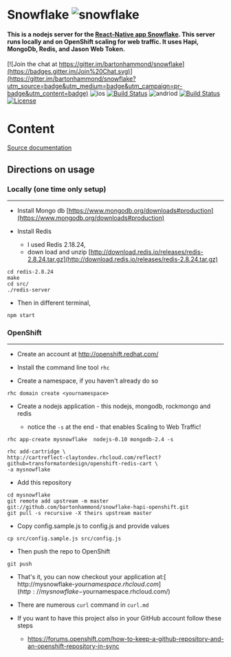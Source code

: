 Snowflake ![snowflake](https://cloud.githubusercontent.com/assets/1282364/11599365/1a1c39d2-9a8c-11e5-8819-bc1e48b30525.png)
==================================
#### This is a nodejs server for the [React-Native app Snowflake](https://github.com/bartonhammond/snowflake).  This server runs locally and on OpenShift scaling for web traffic.  It uses Hapi, MongoDb, Redis, and Jason Web Token.

[![Join the chat at https://gitter.im/bartonhammond/snowflake](https://badges.gitter.im/Join%20Chat.svg)](https://gitter.im/bartonhammond/snowflake?utm_source=badge&utm_medium=badge&utm_campaign=pr-badge&utm_content=badge)
![ios](https://img.shields.io/badge/IOS--blue.svg) [![Build Status](https://www.bitrise.io/app/348ae0a97c5e147a.svg?token=RmDwzjeIGuo7i9MeazE1fg)](https://www.bitrise.io/app/348ae0a97c5e147a)
![andriod](https://img.shields.io/badge/Android--blue.svg) [![Build Status](https://www.bitrise.io/app/1e0425744dcc7ce3.svg?token=uvZDZvo89BLXvjrArJJreQ)](https://www.bitrise.io/app/1e0425744dcc7ce3)
[![License](https://img.shields.io/badge/license-MIT-green.svg?style=flat)](https://github.com/bartonhammond/snowflake/blob/master/LICENSE)

# Content

[Source documentation](http://bartonhammond.github.io/snowflake-hapi-openshift/server.js.html)

## Directions on usage

### Locally (one time only setup)
----------------------------------------------------------
* Install Mongo db [https://www.mongodb.org/downloads#production](https://www.mongodb.org/downloads#production)

* Install Redis

  * I used Redis 2.18.24,
  * down load and unzip [http://download.redis.io/releases/redis-2.8.24.tar.gz](http://download.redis.io/releases/redis-2.8.24.tar.gz)

```
cd redis-2.8.24
make
cd src/
./redis-server 
```

  * Then in different terminal,

```
npm start
```

### OpenShift
----------------------------------------------------------

* Create an account at http://openshift.redhat.com/

* Install the command line tool ```rhc```

* Create a namespace, if you haven't already do so

```
rhc domain create <yournamespace>
```

* Create a nodejs application - this nodejs, mongodb, rockmongo and redis

  * notice the ```-s``` at the end - that enables Scaling to Web Traffic!

```
rhc app-create mysnowflake  nodejs-0.10 mongodb-2.4 -s

rhc add-cartridge \
http://cartreflect-claytondev.rhcloud.com/reflect?github=transformatordesign/openshift-redis-cart \
-a mysnowflake
```

* Add this repository
```
cd mysnowflake
git remote add upstream -m master git://github.com/bartonhammond/snowflake-hapi-openshift.git
git pull -s recursive -X theirs upstream master
```

* Copy config.sample.js to config.js and provide values

```
cp src/config.sample.js src/config.js
```

* Then push the repo to OpenShift

```
git push
```
    
* That's it, you can now checkout your application at:[ http://mysnowflake-$yournamespace.rhcloud.com](http://mysnowflake-$yournamespace.rhcloud.com/)

* There are numerous ```curl``` command in ```curl.md```

* If you want to have this project also in your GitHub account follow
these steps

  * https://forums.openshift.com/how-to-keep-a-github-repository-and-an-openshift-repository-in-sync
